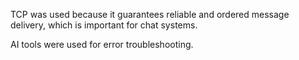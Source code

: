 TCP was used because it guarantees reliable 
and ordered message delivery, which is important for chat systems.

AI tools were used for error troubleshooting.
